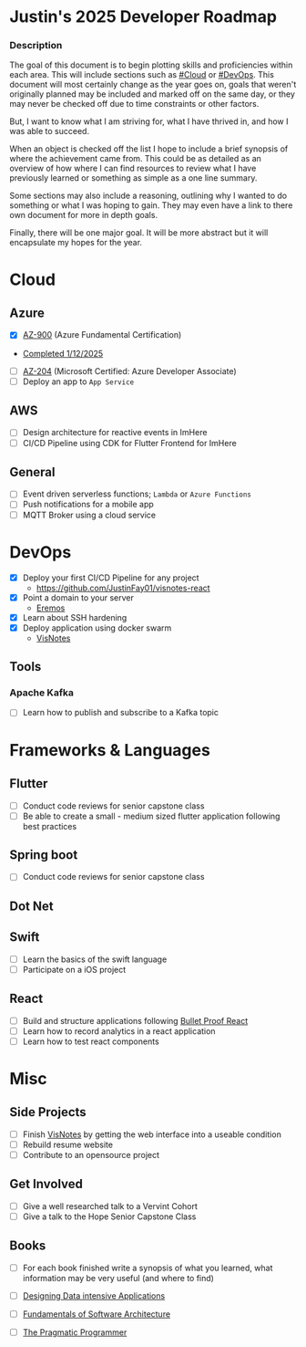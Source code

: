 # Justin's 2025 Developer Roadmap

### Description

The goal of this document is to begin plotting skills and proficiencies within each area. This will include sections such as [#Cloud](#Cloud) or [#DevOps](#DevOps). This document will most certainly change as the year goes on, goals that weren't originally planned may be included and marked off on the same day, or they may never be checked off due to time constraints or other factors. 

But, I want to know what I am striving for, what I have thrived in, and how I was able to succeed.  

When an object is checked off the list I hope to include a brief synopsis of where the achievement came from. This could be as detailed as an overview of how where I can find resources to review what I have previously learned or something as simple as a one line summary. 

Some sections may also include a reasoning, outlining why I wanted to do something or what I was hoping to gain. They may even have a link to there own document for more in depth goals. 

Finally, there will be one major goal. It will be more abstract but it will encapsulate my hopes for the year.

# Cloud 

## Azure 

- [x]  [AZ-900](https://learn.microsoft.com/en-us/credentials/certifications/azure-fundamentals/?practice-assessment-type=certification) (Azure Fundamental Certification)
 - [Completed 1/12/2025](https://learn.microsoft.com/api/credentials/share/en-us/JustinFay-4586/F83DCBC1E469856A?sharingId=7467A5E55FB6CB67) 
- [ ] [AZ-204](https://learn.microsoft.com/en-us/credentials/certifications/azure-developer/?practice-assessment-type=certification)  (Microsoft Certified: Azure Developer Associate)
- [ ] Deploy an app to `App Service`

## AWS

- [ ] Design architecture for reactive events in ImHere 
- [ ] CI/CD Pipeline using CDK for Flutter Frontend for ImHere

## General

- [ ] Event driven serverless functions; `Lambda` or `Azure Functions` 
- [ ] Push notifications for a mobile app
- [ ] MQTT Broker using a cloud service

# DevOps

- [x] Deploy your first CI/CD Pipeline for any project
	- https://github.com/JustinFay01/visnotes-react
- [x] Point a domain to your server 
	- [Eremos](eremos.cloud)
- [x] Learn about SSH hardening
- [x] Deploy application using docker swarm 
	- [VisNotes](https://github.com/VisNotes)

## Tools

### Apache Kafka

- [ ] Learn how to publish and subscribe to a Kafka topic

# Frameworks & Languages

## Flutter

- [ ] Conduct code reviews for senior capstone class 
- [ ] Be able to create a small - medium sized flutter application following best practices

## Spring boot

- [ ] Conduct code reviews for senior capstone class
## Dot Net

## Swift

- [ ] Learn the basics of the swift language
- [ ] Participate on a iOS project

## React

- [ ] Build and structure applications following [Bullet Proof React](https://github.com/alan2207/bulletproof-react)
- [ ] Learn how to record analytics in a react application
- [ ] Learn how to test react components 

# Misc

## Side Projects

- [ ] Finish [VisNotes](https://github.com/VisNotes) by getting the web interface into a useable condition 
- [ ] Rebuild resume website
- [ ] Contribute to an opensource project

## Get Involved

- [ ] Give a well researched talk to a Vervint Cohort
- [ ] Give a talk to the Hope Senior Capstone Class

## Books

- [ ] For each book finished write a synopsis of what you learned, what information may be very useful (and where to find)

- [ ] [Designing Data intensive Applications](https://www.oreilly.com/library/view/designing-data-intensive-applications/9781491903063/)
- [ ] [Fundamentals of Software Architecture](https://www.oreilly.com/library/view/fundamentals-of-software/9781492043447/)
- [ ] [The Pragmatic Programmer](https://www.amazon.com/Pragmatic-Programmer-Journeyman-Master/dp/020161622X)
